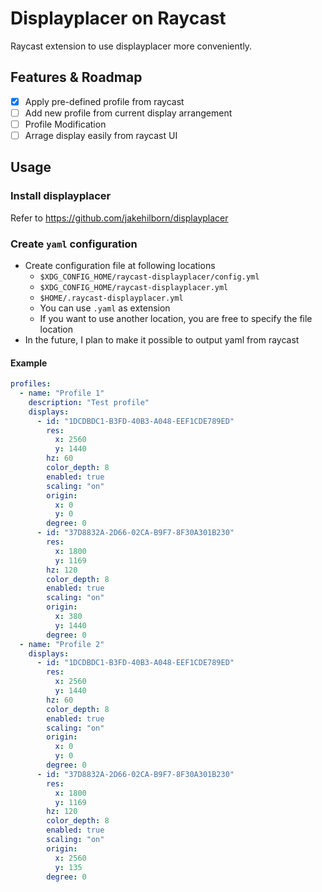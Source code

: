 # Displayplacer on Raycast

Raycast extension to use displayplacer more conveniently.

## Features & Roadmap
- [x] Apply pre-defined profile from raycast
- [ ] Add new profile from current display arrangement
- [ ] Profile Modification
- [ ] Arrage display easily from raycast UI

## Usage
### Install displayplacer
Refer to https://github.com/jakehilborn/displayplacer

### Create `yaml` configuration
- Create configuration file at following locations
    - `$XDG_CONFIG_HOME/raycast-displayplacer/config.yml`
    - `$XDG_CONFIG_HOME/raycast-displayplacer.yml`
    - `$HOME/.raycast-displayplacer.yml`
    - You can use `.yaml` as extension
    - If you want to use another location, you are free to specify the file location
- In the future, I plan to make it possible to output yaml from raycast

#### Example
```yaml
profiles:
  - name: "Profile 1"
    description: "Test profile"
    displays:
      - id: "1DCDBDC1-B3FD-40B3-A048-EEF1CDE789ED"
        res:
          x: 2560
          y: 1440
        hz: 60
        color_depth: 8
        enabled: true
        scaling: "on"
        origin:
          x: 0
          y: 0
        degree: 0
      - id: "37D8832A-2D66-02CA-B9F7-8F30A301B230"
        res:
          x: 1800
          y: 1169
        hz: 120
        color_depth: 8
        enabled: true
        scaling: "on"
        origin:
          x: 380
          y: 1440
        degree: 0
  - name: "Profile 2"
    displays:
      - id: "1DCDBDC1-B3FD-40B3-A048-EEF1CDE789ED"
        res:
          x: 2560
          y: 1440
        hz: 60
        color_depth: 8
        enabled: true
        scaling: "on"
        origin:
          x: 0
          y: 0
        degree: 0
      - id: "37D8832A-2D66-02CA-B9F7-8F30A301B230"
        res:
          x: 1800
          y: 1169
        hz: 120
        color_depth: 8
        enabled: true
        scaling: "on"
        origin:
          x: 2560
          y: 135
        degree: 0
```

